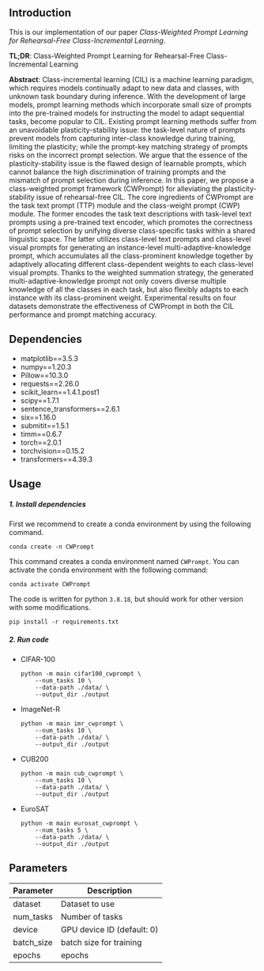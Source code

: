 ## Introduction
This is our implementation of our paper *Class-Weighted Prompt Learning for Rehearsal-Free Class-Incremental Learning*.

**TL;DR**: Class-Weighted Prompt Learning for Rehearsal-Free Class-Incremental Learning

**Abstract**:
Class-incremental learning (CIL) is a machine learning paradigm, which requires models continually adapt to new data and classes, with unknown task boundary during inference. With the development of large models, prompt learning methods which incorporate small size of prompts into the pre-trained models for instructing the model to adapt sequential tasks, become popular to CIL. Existing prompt learning methods suffer from an unavoidable plasticity-stability issue: the task-level nature of prompts prevent models from capturing inter-class knowledge during training, limiting the plasticity; while the prompt-key matching strategy of prompts risks on the incorrect prompt selection. We argue that the essence of the plasticity-stability issue is the flawed design of learnable prompts, which cannot balance the high discrimination of training prompts and the mismatch of prompt selection during inference. In this paper, we propose a class-weighted prompt framework (CWPrompt) for alleviating the plasticity-stability issue of rehearsal-free CIL. The core ingredients of CWPrompt are the task text prompt (TTP) module and the class-weight prompt (CWP) module. The former encodes the task text descriptions with task-level text prompts using a pre-trained text encoder, which promotes the correctness of prompt selection by unifying diverse class-specific tasks within a shared linguistic space. The latter utilizes class-level text prompts and class-level visual prompts for generating an instance-level multi-adaptive-knowledge prompt, which accumulates all the class-prominent knowledge together by adaptively allocating different class-dependent weights to each class-level visual prompts. Thanks to the weighted summation strategy, the generated multi-adaptive-knowledge prompt not only covers diverse multiple knowledge of all the classes in each task, but also flexibly adapts to each instance with its class-prominent weight. Experimental results on four datasets demonstrate the effectiveness of CWPrompt in both the CIL performance and prompt matching accuracy.


## Dependencies
- matplotlib==3.5.3
- numpy==1.20.3
- Pillow==10.3.0
- requests==2.26.0
- scikit_learn==1.4.1.post1
- scipy==1.7.1
- sentence_transformers==2.6.1
- six==1.16.0
- submitit==1.5.1
- timm==0.6.7
- torch==2.0.1
- torchvision==0.15.2
- transformers==4.39.3



## Usage

##### 1. Install dependencies
First we recommend to create a conda environment by using the following command.
```
conda create -n CWPrompt 
```
This command creates a conda environment named `CWPrompt`. You can activate the conda environment with the following command:
```
conda activate CWPrompt
```
The code is written for python `3.8.18`, but should work for other version with some modifications.
```
pip install -r requirements.txt
```



##### 2. Run code
- CIFAR-100
    ```
    python -m main cifar100_cwprompt \
        --num_tasks 10 \
        --data-path ./data/ \
        --output_dir ./output 
    ```

- ImageNet-R
    ```
    python -m main imr_cwprompt \
        --num_tasks 10 \
        --data-path ./data/ \
        --output_dir ./output
    ```

- CUB200
    ```
    python -m main cub_cwprompt \
        --num_tasks 10 \
        --data-path ./data/ \
        --output_dir ./output
    ```

- EuroSAT
    ```
    python -m main eurosat_cwprompt \
        --num_tasks 5 \
        --data-path ./data/ \
        --output_dir ./output
    ```

## Parameters

| Parameter         |           Description                       | 
|-------------------|---------------------------------------------|
| dataset              |   Dataset to use                            |
| num_tasks           |   Number of tasks |
| device              |   GPU device ID (default: 0)                |
| batch_size        |   batch size for training    |
| epochs            |   epochs                    |

## 
